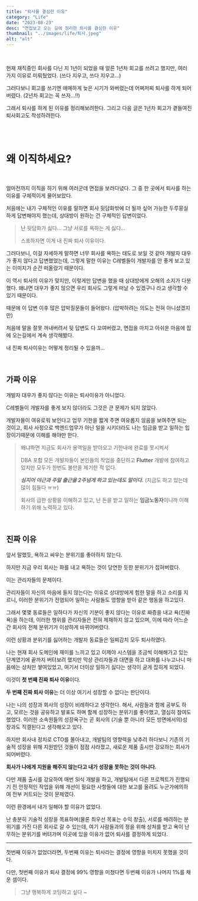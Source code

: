 ```yaml
---
title: "퇴사를 결심한 이유"
category: "Life"
date: "2023-08-23"
desc: "면접보고 오는 길에 정리한 퇴사를 결심한 이유"
thumbnail: "../images/life/퇴사.jpeg"
alt: "alt"
---
```


<br>

현재 재직중인 회사를 다닌 지 1년이 되었을 때 얼른 1년차 회고를 쓰려고 했지만, 여러가지 이유로 미뤄뒀었다. (쓰다 지우고, 쓰다 지우고...)

그러다보니 회고를 쓰기엔 애매하게 늦은 시기가 와버렸는데 어쩌저찌 퇴사를 하게 되어버렸다.
(2년차 회고는 꼭 쓰자...!!)

그래서 퇴사를 하게 된 이유를 정리해보려한다.
그리고 다음 글은 1년차 회고가 곁들여진 퇴사회고도 작성하려한다.

<br>

<br>

# 왜 이직하세요?

<br>

얼마전까지 이직을 하기 위해 여러군데 면접을 보러다녔다. 그 중 한 곳에서 퇴사를 하는 이유를 구체적이게 물어보았다.

처음에는 내가 구체적인 이유를 말하면 회사 뒷담화밖에 더 될까 싶어 가능한 두루뭉실하게 답변해야지 했는데, 상대방이 원하는 건 구체적인 답변이었다.

> 난 뒷담화가 싫다... 그냥 서로를 욕하는 게 싫다...
>
> 스포하자면 이게 내 진짜 퇴사 이유이다.

그러다보니, 이걸 자세하게 말하면 너무 회사를 욕하는 태도로 보일 것 같아 개발자 대우가 좋지 않다고 답변했었는데, 그렇게 말한 이유는 C레벨들이 개발자를 안 좋게 보고 있는 이미지가 순간 떠올랐기 때문이다.

이 역시 퇴사의 이유가 맞지만, 이렇게만 답변을 했을 때 상대방에게 오해의 소지가 다분했다. 왜냐면 대우가 좋지 않으면 우리 회사도 그렇게 떠날 수 있겠구나 라고 생각할 수 있기 때문이다.

때문에 이 답변 이후 많은 압박질문들이 들어왔다. (압박하려는 의도는 전혀 아니셨겠지만)

처음에 말을 잘못 꺼내버려서 뒷 답변도 다 꼬여버렸고, 면접을 마치고 아쉬운 마음에 집에 오는길에서 계속 생각해봤다.

내 진짜 퇴사이유는 어떻게 정리될 수 있을까...

<br>

## 가짜 이유

개발자 대우가 좋지 않다는 이유는 퇴사이유가 아니었다.

C레벨들이 개발자를 좋게 보지 않더라도 그것은 큰 문제가 되지 않았다.

개발자들이 여유로워 보인다고 업무 기한을 짧게 주면 여유롭지 않음을 보여주면 되는 것이고, 회사 사정으로 백엔드업무가 아닌 일을 시키더라도 나는 임금을 받고 일하는 입장이기때문에 이해를 해야만 한다.

> 왜냐하면 지금도 회사가 용역일을 받아오고 기한내에 완료를 못시켜서
>
> DBA 포함 모든 개발자들이 본인들의 작업을 중단하고 **Flutter** 개발에 참여하고 있지만
> 모두가 한번도 불만을 제기한 적 없다.
>
> ***심지어 야근과 주말 출근을 2주넘게 하고 있는데도 말이다.***
> (지금도 하고 있는데 많이 힘들다 ㅠㅠ)
>
> 회사의 급한 상황을 이해하고 있고, 난 돈을 받고 일하는 **임금노동자**이니까 이해하기 위해 노력하고 있다.

<br>

## 진짜 이유

앞서 말했듯, 욕하고 싸우는 분위기를 좋아하지 않는다.

하지만 지금 우리 회사는 화를 내고 욕하는 것이 당연한 듯한 분위기가 잡혀버렸다.

이는 관리자들의 문제이다.

관리자들이 자신의 마음에 들지 않는다는 이유로 상대방에게 험한 말을 하고 소리를 지르니, 이러한 분위기가 전염되어 일하는 사람들도 영향을 받아 같은 행동을 하고있다.

그래서 몇몇 동료들은 일하다가 자신의 기분이 좋지 않다는 이유로 짜증을 내고 욕(진짜 욕)을 하는데, 이러한 행위를 관리자들은 전혀 제재하지 않고 있으며, 이에 따라 어느순간 회사의 전체 분위기가 이상하게 바뀌어버렸다.

이런 상황과 분위기를 싫어하는 개발자 동료들은 일찌감치 모두 퇴사하였다.

나는 현재 회사 도메인에 재미를 느끼고 있고 이제야 시스템을 조금씩 이해해가고 있는 단계였기에 끝까지 버텨보려 했지만 막상 관리자들과 대면을 하고 대화를 나누고나니 마음에는 상처만 쌓여있었고, 여기서 더이상 일하기 싫다는 생각이 굳게 잡히게 되었다.

이것이 **첫 번째 진짜 퇴사 이유**이다.

**두 번째 진짜 퇴사 이유**는 더 이상 여기서 성장할 수 없다는 판단이다.

나는 나의 성장과 회사의 성장이 비례하다고 생각한다. 해서, 사람들과 함께 공부도 하고, 모르는 것을 공유하고 발표도 하며 함께 성장하는 분위기를 좋아했고, 열심히 참여도 했었다. 이러한 소속원들의 성장욕구는 곧 회사의 (기술 뿐 아니라 모든 방면에서의)성장과도 직결된다고 생각해오고 있다.

하지만 회사내 정치로 CTO를 몰아내고, 개발팀의 영향력을 낮추려 하다보니 기존의 기술적 성장을 위해 지원받던 것들이 점점 사라졌고, 새로운 제품 출시만 강요하는 회사가 되어버렸다.

**회사가 나에게 지원을 해주지 않는다고 내가 성장을 못하는 것이 아니다.**

다만 제품 출시를 강요하여 매번 SI식 개발을 하고, 개발팀에서 다른 프로젝트가 진행되기 전 안정적인 작업을 위해 개선이 필요한 사항들에 대한 보고를 올려도 누군가에의하여 전부 커트되는 것이 문제였다.

이런 환경에서 내가 일해야 할 이유가 없었다.

난 충분히 기술적 성장을 목표하며(물론 최우선 목표는 수익 창출), 서로를 배려하는 분위기를 가진 다른 회사로 갈 수 있는데, 여기 사람들과의 정을 위해 상처를 받고 욕이 난무하는 분위기를 버텨가며 이곳에 있을 이유가 없어 퇴사를 결정하게 되었다.

---

첫번째 이유가 없었더라면, 두번째 이유는 퇴사라는 결정에 영향을 미치지 못했을 것이다.

다만, 첫번째 이유가 퇴사 결정에 99% 영향을 미쳤다면 두번째 이유가 나머지 1%를 채운 셈이다.

> 그냥 행복하게 코딩하고 싶다 ~
